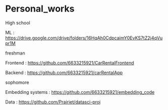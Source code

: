 # Personal_works
High school

  ML : https://drive.google.com/drive/folders/16HqAh0CdpcaimY0EvKS7tZ2j4qVupr1M
  
freshman 

  Frontend : https://github.com/6633215921/CarRentalFrontend
  
  Backend : https://github.com/6633215921/carRentalApp
  
sophomore

  Embedding systems : https://github.com/6633215921/embedding_code
  
  Data : https://github.com/Prairiet/datasci-proj
  
